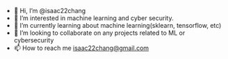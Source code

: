 - 👋 Hi, I’m @isaac22chang
- 👀 I’m interested in machine learning and cyber security.
- 🌱 I’m currently learning about machine learning(sklearn, tensorflow, etc)
- 💞️ I’m looking to collaborate on any projects related to ML or cybersecurity
- 📫 How to reach me isaac22chang@gmail.com

<!---
isaac22chang/isaac22chang is a ✨ special ✨ repository because its `README.md` (this file) appears on your GitHub profile.
You can click the Preview link to take a look at your changes.
--->
